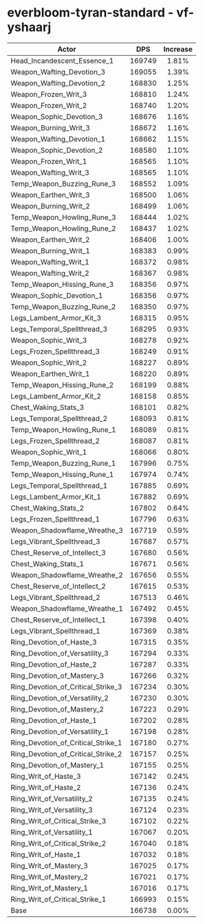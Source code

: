 # everbloom-tyran-standard - vf-yshaarj
| Actor | DPS | Increase |
|---|:---:|:---:|
|Head_Incandescent_Essence_1|169749|1.81%|
|Weapon_Wafting_Devotion_3|169055|1.39%|
|Weapon_Wafting_Devotion_2|168830|1.25%|
|Weapon_Frozen_Writ_3|168810|1.24%|
|Weapon_Frozen_Writ_2|168740|1.20%|
|Weapon_Sophic_Devotion_3|168676|1.16%|
|Weapon_Burning_Writ_3|168672|1.16%|
|Weapon_Wafting_Devotion_1|168662|1.15%|
|Weapon_Sophic_Devotion_2|168580|1.10%|
|Weapon_Frozen_Writ_1|168565|1.10%|
|Weapon_Wafting_Writ_3|168565|1.10%|
|Temp_Weapon_Buzzing_Rune_3|168552|1.09%|
|Weapon_Earthen_Writ_3|168500|1.06%|
|Weapon_Burning_Writ_2|168499|1.06%|
|Temp_Weapon_Howling_Rune_3|168444|1.02%|
|Temp_Weapon_Howling_Rune_2|168437|1.02%|
|Weapon_Earthen_Writ_2|168406|1.00%|
|Weapon_Burning_Writ_1|168383|0.99%|
|Weapon_Wafting_Writ_1|168372|0.98%|
|Weapon_Wafting_Writ_2|168367|0.98%|
|Temp_Weapon_Hissing_Rune_3|168356|0.97%|
|Weapon_Sophic_Devotion_1|168356|0.97%|
|Temp_Weapon_Buzzing_Rune_2|168350|0.97%|
|Legs_Lambent_Armor_Kit_3|168315|0.95%|
|Legs_Temporal_Spellthread_3|168295|0.93%|
|Weapon_Sophic_Writ_3|168278|0.92%|
|Legs_Frozen_Spellthread_3|168249|0.91%|
|Weapon_Sophic_Writ_2|168227|0.89%|
|Weapon_Earthen_Writ_1|168220|0.89%|
|Temp_Weapon_Hissing_Rune_2|168199|0.88%|
|Legs_Lambent_Armor_Kit_2|168158|0.85%|
|Chest_Waking_Stats_3|168101|0.82%|
|Legs_Temporal_Spellthread_2|168093|0.81%|
|Temp_Weapon_Howling_Rune_1|168089|0.81%|
|Legs_Frozen_Spellthread_2|168087|0.81%|
|Weapon_Sophic_Writ_1|168066|0.80%|
|Temp_Weapon_Buzzing_Rune_1|167996|0.75%|
|Temp_Weapon_Hissing_Rune_1|167974|0.74%|
|Legs_Temporal_Spellthread_1|167885|0.69%|
|Legs_Lambent_Armor_Kit_1|167882|0.69%|
|Chest_Waking_Stats_2|167802|0.64%|
|Legs_Frozen_Spellthread_1|167796|0.63%|
|Weapon_Shadowflame_Wreathe_3|167719|0.59%|
|Legs_Vibrant_Spellthread_3|167687|0.57%|
|Chest_Reserve_of_Intellect_3|167680|0.56%|
|Chest_Waking_Stats_1|167671|0.56%|
|Weapon_Shadowflame_Wreathe_2|167656|0.55%|
|Chest_Reserve_of_Intellect_2|167615|0.53%|
|Legs_Vibrant_Spellthread_2|167513|0.46%|
|Weapon_Shadowflame_Wreathe_1|167492|0.45%|
|Chest_Reserve_of_Intellect_1|167398|0.40%|
|Legs_Vibrant_Spellthread_1|167369|0.38%|
|Ring_Devotion_of_Haste_3|167315|0.35%|
|Ring_Devotion_of_Versatility_3|167294|0.33%|
|Ring_Devotion_of_Haste_2|167287|0.33%|
|Ring_Devotion_of_Mastery_3|167266|0.32%|
|Ring_Devotion_of_Critical_Strike_3|167234|0.30%|
|Ring_Devotion_of_Versatility_2|167230|0.30%|
|Ring_Devotion_of_Mastery_2|167223|0.29%|
|Ring_Devotion_of_Haste_1|167202|0.28%|
|Ring_Devotion_of_Versatility_1|167198|0.28%|
|Ring_Devotion_of_Critical_Strike_1|167180|0.27%|
|Ring_Devotion_of_Critical_Strike_2|167157|0.25%|
|Ring_Devotion_of_Mastery_1|167155|0.25%|
|Ring_Writ_of_Haste_3|167142|0.24%|
|Ring_Writ_of_Haste_2|167136|0.24%|
|Ring_Writ_of_Versatility_2|167135|0.24%|
|Ring_Writ_of_Versatility_3|167124|0.23%|
|Ring_Writ_of_Critical_Strike_3|167102|0.22%|
|Ring_Writ_of_Versatility_1|167067|0.20%|
|Ring_Writ_of_Critical_Strike_2|167040|0.18%|
|Ring_Writ_of_Haste_1|167032|0.18%|
|Ring_Writ_of_Mastery_3|167025|0.17%|
|Ring_Writ_of_Mastery_2|167021|0.17%|
|Ring_Writ_of_Mastery_1|167016|0.17%|
|Ring_Writ_of_Critical_Strike_1|166993|0.15%|
|Base|166738|0.00%|
